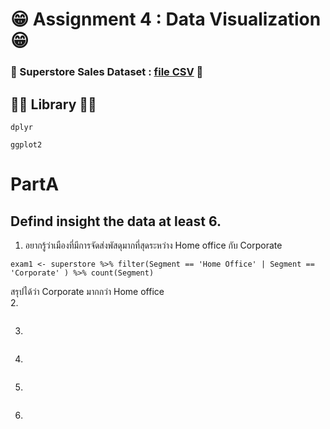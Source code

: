 # 😁 Assignment 4 : Data Visualization 😁

### 👻 Superstore Sales Dataset : [file CSV](https://raw.githubusercontent.com/safesit23/INT214-Statistics/main/datasets/superstore_sales.csv) 👻

## 🐻‍❄️ Library 🐻‍❄️ 
```
dplyr 
```
```
ggplot2
```

# PartA

## Defind  insight the data at least 6.
1. อยากรู้ว่าเมืองที่มีการจัดส่งพัสดุมากที่สุดระหว่าง Home office กับ  Corporate
```
exam1 <- superstore %>% filter(Segment == 'Home Office' | Segment == 'Corporate' ) %>% count(Segment)
```
สรุปได้ว่า Corporate มากกว่า Home office <br>
2.
```
```
3.
```
```
4.
```
```
5.
```
```
6.
```
```

